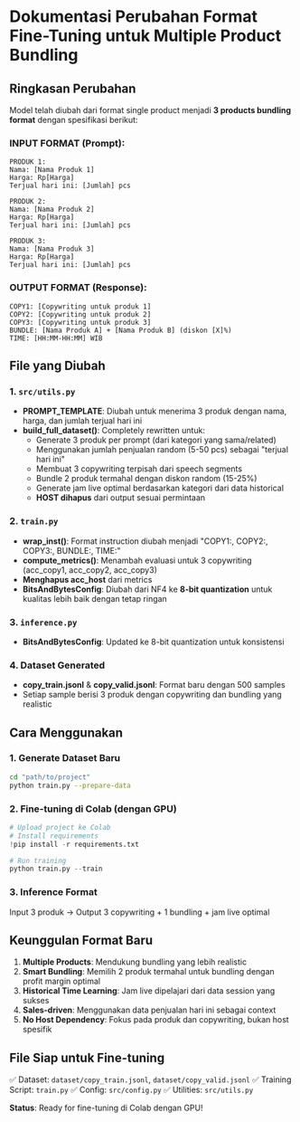 # Dokumentasi Perubahan Format Fine-Tuning untuk Multiple Product Bundling

## Ringkasan Perubahan

Model telah diubah dari format single product menjadi **3 products bundling format** dengan spesifikasi berikut:

### INPUT FORMAT (Prompt):
```
PRODUK 1:
Nama: [Nama Produk 1]
Harga: Rp[Harga]
Terjual hari ini: [Jumlah] pcs

PRODUK 2:
Nama: [Nama Produk 2]  
Harga: Rp[Harga]
Terjual hari ini: [Jumlah] pcs

PRODUK 3:
Nama: [Nama Produk 3]
Harga: Rp[Harga]
Terjual hari ini: [Jumlah] pcs
```

### OUTPUT FORMAT (Response):
```
COPY1: [Copywriting untuk produk 1]
COPY2: [Copywriting untuk produk 2]
COPY3: [Copywriting untuk produk 3]
BUNDLE: [Nama Produk A] + [Nama Produk B] (diskon [X]%)
TIME: [HH:MM-HH:MM] WIB
```

## File yang Diubah

### 1. `src/utils.py`
- **PROMPT_TEMPLATE**: Diubah untuk menerima 3 produk dengan nama, harga, dan jumlah terjual hari ini
- **build_full_dataset()**: Completely rewritten untuk:
  - Generate 3 produk per prompt (dari kategori yang sama/related)
  - Menggunakan jumlah penjualan random (5-50 pcs) sebagai "terjual hari ini"
  - Membuat 3 copywriting terpisah dari speech segments
  - Bundle 2 produk termahal dengan diskon random (15-25%)
  - Generate jam live optimal berdasarkan kategori dari data historical
  - **HOST dihapus** dari output sesuai permintaan

### 2. `train.py`
- **wrap_inst()**: Format instruction diubah menjadi "COPY1:, COPY2:, COPY3:, BUNDLE:, TIME:"
- **compute_metrics()**: Menambah evaluasi untuk 3 copywriting (acc_copy1, acc_copy2, acc_copy3)
- **Menghapus acc_host** dari metrics
- **BitsAndBytesConfig**: Diubah dari NF4 ke **8-bit quantization** untuk kualitas lebih baik dengan tetap ringan

### 3. `inference.py`
- **BitsAndBytesConfig**: Updated ke 8-bit quantization untuk konsistensi

### 4. Dataset Generated
- **copy_train.jsonl** & **copy_valid.jsonl**: Format baru dengan 500 samples
- Setiap sample berisi 3 produk dengan copywriting dan bundling yang realistic

## Cara Menggunakan

### 1. Generate Dataset Baru
```bash
cd "path/to/project"
python train.py --prepare-data
```

### 2. Fine-tuning di Colab (dengan GPU)
```python
# Upload project ke Colab
# Install requirements
!pip install -r requirements.txt

# Run training
python train.py --train
```

### 3. Inference Format
Input 3 produk → Output 3 copywriting + 1 bundling + jam live optimal

## Keunggulan Format Baru

1. **Multiple Products**: Mendukung bundling yang lebih realistic
2. **Smart Bundling**: Memilih 2 produk termahal untuk bundling dengan profit margin optimal
3. **Historical Time Learning**: Jam live dipelajari dari data session yang sukses
4. **Sales-driven**: Menggunakan data penjualan hari ini sebagai context
5. **No Host Dependency**: Fokus pada produk dan copywriting, bukan host spesifik

## File Siap untuk Fine-tuning

✅ Dataset: `dataset/copy_train.jsonl`, `dataset/copy_valid.jsonl`
✅ Training Script: `train.py` 
✅ Config: `src/config.py`
✅ Utilities: `src/utils.py`

**Status**: Ready for fine-tuning di Colab dengan GPU!
